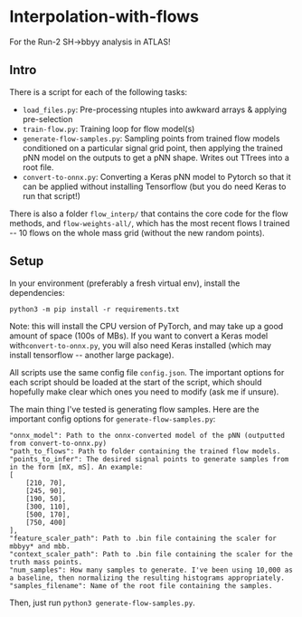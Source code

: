 # Interpolation-with-flows
For the Run-2 SH->bbyy analysis in ATLAS!

## Intro
There is a script for each of the following tasks:
- `load_files.py`: Pre-processing ntuples into awkward arrays & applying pre-selection
- `train-flow.py`: Training loop for flow model(s)
- `generate-flow-samples.py`: Sampling points from trained flow models conditioned on a particular signal grid point, then applying the trained pNN model on the outputs to get a pNN shape. Writes out TTrees into a root file.
- `convert-to-onnx.py`: Converting a Keras pNN model to Pytorch so that it can be applied without installing Tensorflow (but you do need Keras to run that script!)

There is also a folder `flow_interp/` that contains the core code for the flow methods, and `flow-weights-all/`, which has the most recent flows I trained -- 10 flows on the whole mass grid (without the new random points).

## Setup
In your environment (preferably a fresh virtual env), install the dependencies:

`python3 -m pip install -r requirements.txt`

Note: this will install the CPU version of PyTorch, and may take up a good amount of space (100s of MBs). If you want to convert a Keras model with`convert-to-onnx.py`, you will also need Keras installed (which may install tensorflow -- another large package).

All scripts use the same config file `config.json`. The important options for each script should be loaded at the start of the script, which should hopefully make clear which ones you need to modify (ask me if unsure).

The main thing I've tested is generating flow samples. Here are the important config options for `generate-flow-samples.py`:

```
"onnx_model": Path to the onnx-converted model of the pNN (outputted from convert-to-onnx.py)
"path_to_flows": Path to folder containing the trained flow models.
"points_to_infer": The desired signal points to generate samples from in the form [mX, mS]. An example:
[
    [210, 70],
    [245, 90],
    [190, 50],
    [300, 110],
    [500, 170],
    [750, 400]
],
"feature_scaler_path": Path to .bin file containing the scaler for mbbyy* and mbb.
"context_scaler_path": Path to .bin file containing the scaler for the truth mass points.
"num_samples": How many samples to generate. I've been using 10,000 as a baseline, then normalizing the resulting histograms appropriately.
"samples_filename": Name of the root file containing the samples.
```

Then, just run `python3 generate-flow-samples.py`.
